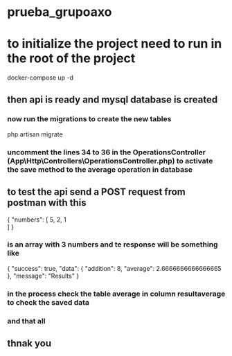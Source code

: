# prueba_grupoaxo

# to initialize the project need to run in the root of the project

docker-compose up -d

## then api is ready and mysql database is created

### now run the migrations to create the new tables

php artisan migrate

### uncomment the lines 34 to 36 in the OperationsController (App\Http\Controllers\OperationsController.php) to activate the save method to the average operation in database

## to test the api send a POST request from postman with this

{
    "numbers": [
        5,
        2,
        1        
    ]
}

### is an array with 3 numbers and te response will be something like

{
    "success": true,
    "data": {
        "addition": 8,
        "average": 2.6666666666666665
    },
    "message": "Results"
}

### in the process check the table average in column resultaverage to check the saved data

### and that all

## thnak you
